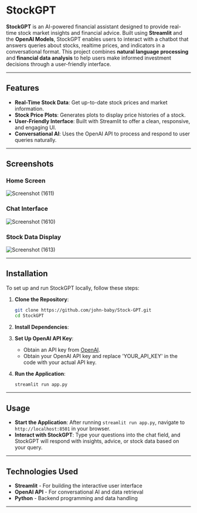 # StockGPT

**StockGPT** is an AI-powered financial assistant designed to provide real-time stock market insights and financial advice. Built using **Streamlit** and the **OpenAI Models**, StockGPT enables users to interact with a chatbot that answers queries about stocks, realtime prices, and indicators in a conversational format. This project combines **natural language processing** and **financial data analysis** to help users make informed investment decisions through a user-friendly interface.

---

## Features

- **Real-Time Stock Data**: Get up-to-date stock prices and market information.
- **Stock Price Plots**: Generates plots to display price histories of a stock.
- **User-Friendly Interface**: Built with Streamlit to offer a clean, responsive, and engaging UI.
- **Conversational AI**: Uses the OpenAI API to process and respond to user queries naturally.

---

## Screenshots

### Home Screen
![Screenshot (1611)](https://github.com/user-attachments/assets/3bcbc326-c906-4d6a-b978-cedfea6440c0)


### Chat Interface
![Screenshot (1610)](https://github.com/user-attachments/assets/4d4dcacf-26d0-44cf-9ef5-a06e1fa02d75)


### Stock Data Display
![Screenshot (1613)](https://github.com/user-attachments/assets/f0474d46-c641-4155-b546-ef2953bc1704)


---

## Installation

To set up and run StockGPT locally, follow these steps:

1. **Clone the Repository**:
   ```bash
   git clone https://github.com/john-baby/Stock-GPT.git
   cd StockGPT
   ```

2. **Install Dependencies**:

3. **Set Up OpenAI API Key**:
   - Obtain an API key from [OpenAI](https://platform.openai.com/).
   - Obtain your OpenAI API key and replace 'YOUR_API_KEY' in the code with your actual API key.

4. **Run the Application**:
   ```bash
   streamlit run app.py
   ```

---

## Usage

- **Start the Application**: After running `streamlit run app.py`, navigate to `http://localhost:8501` in your browser.
- **Interact with StockGPT**: Type your questions into the chat field, and StockGPT will respond with insights, advice, or stock data based on your query.

---


## Technologies Used

- **Streamlit** - For building the interactive user interface
- **OpenAI API** - For conversational AI and data retrieval
- **Python** - Backend programming and data handling

---

